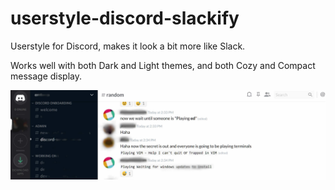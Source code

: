 # userstyle-discord-slackify
Userstyle for Discord, makes it look a bit more like Slack.

Works well with both Dark and Light themes, and both Cozy and Compact message display.

![Screenshot](https://raw.githubusercontent.com/vlascik/userstyle-discord-slackify/master/Screenshot.jpg "Discord: Slackify screenshot")